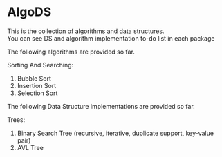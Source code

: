 # AlgoDS
This is the collection of algorithms and data structures.  
You can see DS and algorithm implementation to-do list in each package  

The following algorithms are provided so far.  

Sorting And Searching:  
1) Bubble Sort  
2) Insertion Sort  
3) Selection Sort  

The following Data Structure implementations are provided so far.    

Trees:  
1) Binary Search Tree (recursive, iterative, duplicate support, key-value pair)  
2) AVL Tree  



